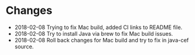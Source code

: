 # Changes

* 2018-02-08 Trying to fix Mac build, added CI links to README file.
* 2018-02-08 Try to install Java via brew to fix Mac build issues.
* 2018-02-08 Roll back changes for Mac build and try to fix in java-cef source.

